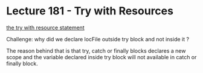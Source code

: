 # Lecture 181 - Try with Resources

[the try with resource statement](https://docs.oracle.com/javase/7/docs/technotes/guides/language/try-with-resources.html)<br/>

Challenge: why did we declare locFile outside try block and not inside it ?

The reason behind that is that try, catch or finally blocks declares a new scope and the variable declared inside 
try block will not available in catch or finally block.